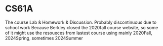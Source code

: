 # CS61A
The course Lab &amp; Homework & Discussion. Probably discontinuous due to school work
Because Berkley closed the 2020fall course website, so some of it might use the resoueces from lastest course
using mainly 2020Fall, 2024Spring, sometimes 2024Summer

